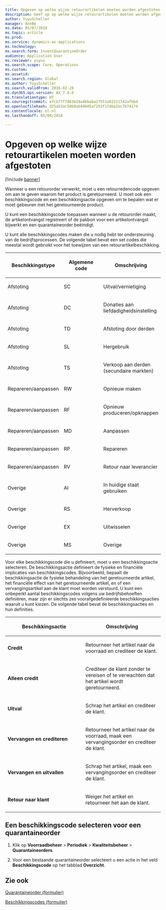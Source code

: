 ```yaml
---
title: Opgeven op welke wijze retourartikelen moeten worden afgestoten
description: Geef op op welke wijze retourartikelen moeten worden afgestoten.
author: YuyuScheller
manager: AnnBe
ms.date: 05/07/2018
ms.topic: article
ms.prod: 
ms.service: dynamics-ax-applications
ms.technology: 
ms.search.form: InventQuarantineOrder
audience: Application User
ms.reviewer: yuyus
ms.search.scope: Core, Operations
ms.custom: 
ms.assetid: 
ms.search.region: Global
ms.author: YuyuScheller
ms.search.validFrom: 2016-02-28
ms.dyn365.ops.version: AX 7.0.0
ms.translationtype: HT
ms.sourcegitcommit: efcb77ff883b29a4bbaba27551e02311742afbbd
ms.openlocfilehash: d25a53ac58b0ab44605af253f174ba2ec7b74174
ms.contentlocale: nl-nl
ms.lasthandoff: 05/08/2018

---
```


# <a name="specify-how-to-dispose-of-returned-items"></a>Opgeven op welke wijze retourartikelen moeten worden afgestoten 

[!include [banner](../includes/banner.md)]


Wanneer u een retourorder verwerkt, moet u een retourredencode opgeven om aan te geven waarom het product is geretourneerd. U moet ook een beschikkingscode en een beschikkingsactie opgeven om te bepalen wat er moet gebeuren met het geretourneerde product.

U kunt een beschikkingscode toepassen wanneer u de retourorder maakt, de artikelontvangst registreert of de pakbon voor een artikelontvangst bijwerkt en een quarantaineorder beëindigt.

U kunt alle beschikkingscodes maken die u nodig hebt ter ondersteuning van de bedrijfsprocessen. De volgende tabel bevat een set codes die meestal wordt gebruikt voor het toewijzen van een retourartikelbeschikking.

<table>
<colgroup>
<col style="width: 33%" />
<col style="width: 33%" />
<col style="width: 33%" />
</colgroup>
<thead>
<tr class="header">
<th><p>Beschikkingstype</p></th>
<th><p>Algemene code</p></th>
<th><p>Omschrijving</p></th>
</tr>
</thead>
<tbody>
<tr class="odd">
<td><p>Afstoting</p></td>
<td><p>SC</p></td>
<td><p>Uitval/vernietiging</p></td>
</tr>
<tr class="even">
<td><p>Afstoting</p></td>
<td><p>DC</p></td>
<td><p>Donaties aan liefdadigheidsinstelling</p></td>
</tr>
<tr class="odd">
<td><p>Afstoting</p></td>
<td><p>TD</p></td>
<td><p>Afstoting door derden</p></td>
</tr>
<tr class="even">
<td><p>Afstoting</p></td>
<td><p>SL</p></td>
<td><p>Hergebruik</p></td>
</tr>
<tr class="odd">
<td><p>Afstoting</p></td>
<td><p>TS</p></td>
<td><p>Verkoop aan derden (secundaire markten)</p></td>
</tr>
<tr class="even">
<td><p>Repareren/aanpassen</p></td>
<td><p>RW</p></td>
<td><p>Opnieuw maken</p></td>
</tr>
<tr class="odd">
<td><p>Repareren/aanpassen</p></td>
<td><p>RF</p></td>
<td><p>Opnieuw produceren/opknappen</p></td>
</tr>
<tr class="even">
<td><p>Repareren/aanpassen</p></td>
<td><p>MD</p></td>
<td><p>Aanpassen</p></td>
</tr>
<tr class="odd">
<td><p>Repareren/aanpassen</p></td>
<td><p>RP</p></td>
<td><p>Repareren</p></td>
</tr>
<tr class="even">
<td><p>Repareren/aanpassen</p></td>
<td><p>RV</p></td>
<td><p>Retour naar leverancier</p></td>
</tr>
<tr class="odd">
<td><p>Overige</p></td>
<td><p>AI</p></td>
<td><p>In huidige staat gebruiken</p></td>
</tr>
<tr class="even">
<td><p>Overige</p></td>
<td><p>RS</p></td>
<td><p>Herverkoop</p></td>
</tr>
<tr class="odd">
<td><p>Overige</p></td>
<td><p>EX</p></td>
<td><p>Uitwisselen</p></td>
</tr>
<tr class="even">
<td><p>Overige</p></td>
<td><p>MS</p></td>
<td><p>Overige</p></td>
</tr>
</tbody>
</table>


Voor elke beschikkingscode die u definieert, moet u een beschikkingsactie selecteren. De beschikkingsactie definieert de fysieke en financiële implicaties van beschikkingscodes. Bijvoorbeeld, bepaalt de beschikkingsactie de fysieke behandeling van het geretourneerde artikel, het financiële effect van het geretourneerde artikel, en of een vervangingsartikel aan de klant moet worden verstuurd. U kunt een onbeperkt aantal beschikkingscodes volgens uw bedrijfsbehoeften definiëren, maar zijn er slechts zes voorafgedefinieerde beschikkingsacties waaruit u kunt kiezen. De volgende tabel bevat de beschikkingsacties en hun definities.

<table>
<colgroup>
<col style="width: 50%" />
<col style="width: 50%" />
</colgroup>
<thead>
<tr class="header">
<th><p>Beschikkingsactie</p></th>
<th><p>Omschrijving</p></th>
</tr>
</thead>
<tbody>
<tr class="odd">
<td><p><strong>Credit</strong></p></td>
<td><p>Retourneer het artikel naar de voorraad en crediteer de klant.</p></td>
</tr>
<tr class="even">
<td><p><strong>Alleen credit</strong></p></td>
<td><p>Crediteer de klant zonder te vereisen of te verwachten dat het artikel wordt geretourneerd.</p></td>
</tr>
<tr class="odd">
<td><p><strong>Uitval</strong></p></td>
<td><p>Schrap het artikel en crediteer de klant.</p></td>
</tr>
<tr class="even">
<td><p><strong>Vervangen en crediteren</strong></p></td>
<td><p>Retourneer het artikel naar de voorraad, maak een vervangingsorder en crediteer de klant.</p></td>
</tr>
<tr class="odd">
<td><p><strong>Vervangen en uitvallen</strong></p></td>
<td><p>Schrap het artikel, maak een vervangingsorder en crediteer de klant.</p></td>
</tr>
<tr class="even">
<td><p><strong>Retour naar klant</strong></p></td>
<td><p>Weiger het artikel en retourneer het aan de klant.</p></td>
</tr>
</tbody>
</table>


## <a name="select-a-disposition-code-for-a-quarantine-order"></a>Een beschikkingscode selecteren voor een quarantaineorder

1.  Klik op **Voorraadbeheer** \> **Periodiek** \> **Kwaliteitsbeheer** \> **Quarantaineorders**.

2.  Voor een bestaande quarantaineorder selecteert u een actie in het veld **Beschikkingscode** op het tabblad **Overzicht**.



## <a name="see-also"></a>Zie ook

[Quarantaineorder (formulier)](https://technet.microsoft.com/en-us/library/aa554073(v=ax.60))

[Beschikkingscodes (formulier)](https://technet.microsoft.com/en-us/library/hh597113\(v=ax.60\))

  



